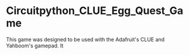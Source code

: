# Circuitpython_CLUE_Egg_Quest_Game
This game was designed to be used with the Adafruit's CLUE and Yahboom's gamepad. It
